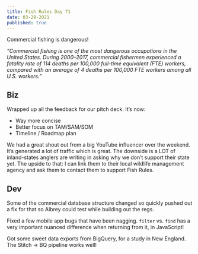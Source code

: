 ```yaml
---
title: Fish Rules Day 71
date: 03-29-2021
published: true
---
```


Commercial fishing is dangerous!

_“Commercial fishing is one of the most dangerous occupations in the United States. During 2000–2017, commercial fishermen experienced a fatality rate of 114 deaths per 100,000 full-time equivalent (FTE) workers, compared with an average of 4 deaths per 100,000 FTE workers among all U.S. workers.”_

## Biz

Wrapped up all the feedback for our pitch deck.  It’s now:

- Way more concise
- Better focus on TAM/SAM/SOM
- Timeline / Roadmap plan

We had a great shout out from a big YouTube influencer over the weekend.  It’s generated a lot of traffic which is great.  The downside is a LOT of inland-states anglers are writing in asking why we don’t support their state yet.  The upside to that: I can link them to their local wildlife management agency and ask them to contact them to support Fish Rules.

## Dev

Some of the commercial database structure changed so quickly pushed out a fix for that so Albrey could test while building out the regs.

Fixed a few mobile app bugs that have been nagging.  `filter` vs. `find` has a very important nuanced difference when returning from it, in JavaScript!

Got some sweet data exports from BigQuery, for a study in New England.  The Stitch -\> BQ pipeline works well!